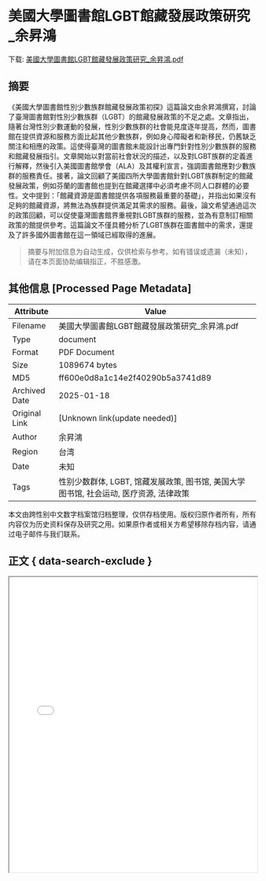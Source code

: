 # 美國大學圖書館LGBT館藏發展政策研究_余昇鴻

<!-- tcd_download_link -->
下载: <a href="../美國大學圖書館LGBT館藏發展政策研究_余昇鴻.pdf" download>美國大學圖書館LGBT館藏發展政策研究_余昇鴻.pdf</a>
<!-- tcd_download_link_end -->

## 摘要

<!-- tcd_abstract -->
《美國大學圖書館性別少數族群館藏發展政策初探》這篇論文由余昇鴻撰寫，討論了臺灣圖書館對性別少數族群（LGBT）的館藏發展政策的不足之處。文章指出，隨著台灣性別少數運動的發展，性別少數族群的社會能見度逐年提高，然而，圖書館在提供資源和服務方面比起其他少數族群，例如身心障礙者和新移民，仍舊缺乏關注和相應的政策。這使得臺灣的圖書館未能設計出專門針對性別少數族群的服務和館藏發展指引。文章開始以對當前社會狀況的描述，以及對LGBT族群的定義進行解釋，然後引入美國圖書館學會（ALA）及其權利宣言，強調圖書館應對少數族群的服務責任。接著，論文回顧了美國四所大學圖書館針對LGBT族群制定的館藏發展政策，例如芬蘭的圖書館也提到在館藏選擇中必須考慮不同人口群體的必要性。文中提到：「館藏資源是圖書館提供各項服務最重要的基礎」，并指出如果沒有足夠的館藏資源，將無法為族群提供滿足其需求的服務。最後，論文希望通過這次的政策回顧，可以促使臺灣圖書館界重視對LGBT族群的服務，並為有意制訂相關政策的館提供參考。這篇論文不僅具體分析了LGBT族群在圖書館中的需求，還提及了許多國外圖書館在這一領域已經取得的進展。

<!-- tcd_abstract_end -->

> 摘要与附加信息为自动生成，仅供检索与参考。如有错误或遗漏（未知），请在本页面协助编辑指正，不胜感激。

## 其他信息 [Processed Page Metadata]

| Attribute       | Value                                  |
|-----------------|----------------------------------------|
| Filename        | 美國大學圖書館LGBT館藏發展政策研究_余昇鴻.pdf                             |
| Type            | document                                 |
| Format          | PDF Document                               |
| Size            | 1089674 bytes                           |
| MD5             | ff600e0d8a1c14e2f40290b5a3741d89                                  |
| Archived Date   | 2025-01-18                             |
| Original Link   | [Unknown link(update needed)]                         |
| Author          | 余昇鴻                               |
| Region          | 台湾                               |
| Date            | 未知                                 |
| Tags            | 性别少数群体, LGBT, 馆藏发展政策, 图书馆, 美国大学图书馆, 社会运动, 医疗资源, 法律政策                                 |

本文由跨性别中文数字档案馆归档整理，仅供存档使用。版权归原作者所有，所有内容仅为历史资料保存及研究之用。如果原作者或相关方希望移除存档内容，请通过电子邮件与我们联系。

## 正文 { data-search-exclude }

<!-- tcd_main_text -->
<iframe src="../美國大學圖書館LGBT館藏發展政策研究_余昇鴻.pdf" width="100%" height="600px">
    <p>无法显示PDF，请下载查看。</p>
</iframe>
<!-- tcd_main_text_end -->

